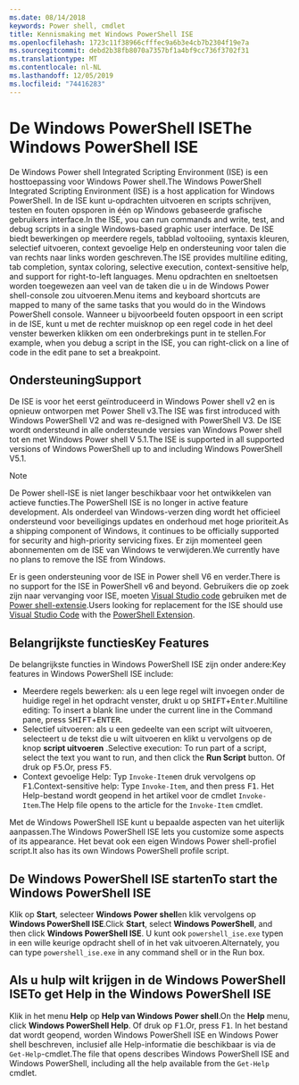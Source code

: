 ```yaml
---
ms.date: 08/14/2018
keywords: Power shell, cmdlet
title: Kennismaking met Windows PowerShell ISE
ms.openlocfilehash: 1723c11f38966cfffec9a6b3e4cb7b2304f19e7a
ms.sourcegitcommit: debd2b38fb8070a7357bf1a4bf9cc736f3702f31
ms.translationtype: MT
ms.contentlocale: nl-NL
ms.lasthandoff: 12/05/2019
ms.locfileid: "74416283"
---
```

# <a name="the-windows-powershell-ise"></a><span data-ttu-id="84ebe-103">De Windows PowerShell ISE</span><span class="sxs-lookup"><span data-stu-id="84ebe-103">The Windows PowerShell ISE</span></span>

<span data-ttu-id="84ebe-104">De Windows Power shell Integrated Scripting Environment (ISE) is een hosttoepassing voor Windows Power shell.</span><span class="sxs-lookup"><span data-stu-id="84ebe-104">The Windows PowerShell Integrated Scripting Environment (ISE) is a host application for Windows PowerShell.</span></span> <span data-ttu-id="84ebe-105">In de ISE kunt u-opdrachten uitvoeren en scripts schrijven, testen en fouten opsporen in één op Windows gebaseerde grafische gebruikers interface.</span><span class="sxs-lookup"><span data-stu-id="84ebe-105">In the ISE, you can run commands and write, test, and debug scripts in a single Windows-based graphic user interface.</span></span> <span data-ttu-id="84ebe-106">De ISE biedt bewerkingen op meerdere regels, tabblad voltooiing, syntaxis kleuren, selectief uitvoeren, context gevoelige Help en ondersteuning voor talen die van rechts naar links worden geschreven.</span><span class="sxs-lookup"><span data-stu-id="84ebe-106">The ISE provides multiline editing, tab completion, syntax coloring, selective execution, context-sensitive help, and support for right-to-left languages.</span></span> <span data-ttu-id="84ebe-107">Menu opdrachten en sneltoetsen worden toegewezen aan veel van de taken die u in de Windows Power shell-console zou uitvoeren.</span><span class="sxs-lookup"><span data-stu-id="84ebe-107">Menu items and keyboard shortcuts are mapped to many of the same tasks that you would do in the Windows PowerShell console.</span></span> <span data-ttu-id="84ebe-108">Wanneer u bijvoorbeeld fouten opspoort in een script in de ISE, kunt u met de rechter muisknop op een regel code in het deel venster bewerken klikken om een onderbrekings punt in te stellen.</span><span class="sxs-lookup"><span data-stu-id="84ebe-108">For example, when you debug a script in the ISE, you can right-click on a line of code in the edit pane to set a breakpoint.</span></span>

## <a name="support"></a><span data-ttu-id="84ebe-109">Ondersteuning</span><span class="sxs-lookup"><span data-stu-id="84ebe-109">Support</span></span>

<span data-ttu-id="84ebe-110">De ISE is voor het eerst geïntroduceerd in Windows Power shell v2 en is opnieuw ontworpen met Power Shell v3.</span><span class="sxs-lookup"><span data-stu-id="84ebe-110">The ISE was first introduced with Windows PowerShell V2 and was re-designed with PowerShell V3.</span></span> <span data-ttu-id="84ebe-111">De ISE wordt ondersteund in alle ondersteunde versies van Windows Power shell tot en met Windows Power shell V 5.1.</span><span class="sxs-lookup"><span data-stu-id="84ebe-111">The ISE is supported in all supported versions of Windows PowerShell up to and including Windows PowerShell V5.1.</span></span>

> [!NOTE]
> <span data-ttu-id="84ebe-112">De Power shell-ISE is niet langer beschikbaar voor het ontwikkelen van actieve functies.</span><span class="sxs-lookup"><span data-stu-id="84ebe-112">The PowerShell ISE is no longer in active feature development.</span></span> <span data-ttu-id="84ebe-113">Als onderdeel van Windows-verzen ding wordt het officieel ondersteund voor beveiligings updates en onderhoud met hoge prioriteit.</span><span class="sxs-lookup"><span data-stu-id="84ebe-113">As a shipping component of Windows, it continues to be officially supported for security and high-priority servicing fixes.</span></span>
> <span data-ttu-id="84ebe-114">Er zijn momenteel geen abonnementen om de ISE van Windows te verwijderen.</span><span class="sxs-lookup"><span data-stu-id="84ebe-114">We currently have no plans to remove the ISE from Windows.</span></span>
>
> <span data-ttu-id="84ebe-115">Er is geen ondersteuning voor de ISE in Power shell V6 en verder.</span><span class="sxs-lookup"><span data-stu-id="84ebe-115">There is no support for the ISE in PowerShell v6 and beyond.</span></span> <span data-ttu-id="84ebe-116">Gebruikers die op zoek zijn naar vervanging voor ISE, moeten [Visual Studio code](https://code.visualstudio.com/) gebruiken met de [Power shell-extensie](https://marketplace.visualstudio.com/items?itemName=ms-vscode.PowerShell).</span><span class="sxs-lookup"><span data-stu-id="84ebe-116">Users looking for replacement for the ISE should use [Visual Studio Code](https://code.visualstudio.com/) with the [PowerShell Extension](https://marketplace.visualstudio.com/items?itemName=ms-vscode.PowerShell).</span></span>

## <a name="key-features"></a><span data-ttu-id="84ebe-117">Belangrijkste functies</span><span class="sxs-lookup"><span data-stu-id="84ebe-117">Key Features</span></span>

<span data-ttu-id="84ebe-118">De belangrijkste functies in Windows PowerShell ISE zijn onder andere:</span><span class="sxs-lookup"><span data-stu-id="84ebe-118">Key features in Windows PowerShell ISE include:</span></span>

- <span data-ttu-id="84ebe-119">Meerdere regels bewerken: als u een lege regel wilt invoegen onder de huidige regel in het opdracht venster, drukt u op <kbd>SHIFT</kbd>+<kbd>Enter</kbd>.</span><span class="sxs-lookup"><span data-stu-id="84ebe-119">Multiline editing: To insert a blank line under the current line in the Command pane, press <kbd>SHIFT</kbd>+<kbd>ENTER</kbd>.</span></span>
- <span data-ttu-id="84ebe-120">Selectief uitvoeren: als u een gedeelte van een script wilt uitvoeren, selecteert u de tekst die u wilt uitvoeren en klikt u vervolgens op de knop **script uitvoeren** .</span><span class="sxs-lookup"><span data-stu-id="84ebe-120">Selective execution: To run part of a script, select the text you want to run, and then click the **Run Script** button.</span></span> <span data-ttu-id="84ebe-121">Of druk op <kbd>F5</kbd>.</span><span class="sxs-lookup"><span data-stu-id="84ebe-121">Or, press <kbd>F5</kbd>.</span></span>
- <span data-ttu-id="84ebe-122">Context gevoelige Help: Typ `Invoke-Item`en druk vervolgens op <kbd>F1</kbd>.</span><span class="sxs-lookup"><span data-stu-id="84ebe-122">Context-sensitive help: Type `Invoke-Item`, and then press <kbd>F1</kbd>.</span></span> <span data-ttu-id="84ebe-123">Het Help-bestand wordt geopend in het artikel voor de cmdlet `Invoke-Item`.</span><span class="sxs-lookup"><span data-stu-id="84ebe-123">The Help file opens to the article for the `Invoke-Item` cmdlet.</span></span>

<span data-ttu-id="84ebe-124">Met de Windows PowerShell ISE kunt u bepaalde aspecten van het uiterlijk aanpassen.</span><span class="sxs-lookup"><span data-stu-id="84ebe-124">The Windows PowerShell ISE lets you customize some aspects of its appearance.</span></span> <span data-ttu-id="84ebe-125">Het bevat ook een eigen Windows Power shell-profiel script.</span><span class="sxs-lookup"><span data-stu-id="84ebe-125">It also has its own Windows PowerShell profile script.</span></span>

## <a name="to-start-the-windows-powershell-ise"></a><span data-ttu-id="84ebe-126">De Windows PowerShell ISE starten</span><span class="sxs-lookup"><span data-stu-id="84ebe-126">To start the Windows PowerShell ISE</span></span>

<span data-ttu-id="84ebe-127">Klik op **Start**, selecteer **Windows Power shell**en klik vervolgens op **Windows PowerShell ISE**.</span><span class="sxs-lookup"><span data-stu-id="84ebe-127">Click **Start**, select **Windows PowerShell**, and then click **Windows PowerShell ISE**.</span></span>
<span data-ttu-id="84ebe-128">U kunt ook `powershell_ise.exe` typen in een wille keurige opdracht shell of in het vak uitvoeren.</span><span class="sxs-lookup"><span data-stu-id="84ebe-128">Alternately, you can type `powershell_ise.exe` in any command shell or in the Run box.</span></span>

## <a name="to-get-help-in-the-windows-powershell-ise"></a><span data-ttu-id="84ebe-129">Als u hulp wilt krijgen in de Windows PowerShell ISE</span><span class="sxs-lookup"><span data-stu-id="84ebe-129">To get Help in the Windows PowerShell ISE</span></span>

<span data-ttu-id="84ebe-130">Klik in het menu **Help** op **Help van Windows Power shell**.</span><span class="sxs-lookup"><span data-stu-id="84ebe-130">On the **Help** menu, click **Windows PowerShell Help**.</span></span> <span data-ttu-id="84ebe-131">Of druk op <kbd>F1</kbd>.</span><span class="sxs-lookup"><span data-stu-id="84ebe-131">Or, press <kbd>F1</kbd>.</span></span> <span data-ttu-id="84ebe-132">In het bestand dat wordt geopend, worden Windows PowerShell ISE en Windows Power shell beschreven, inclusief alle Help-informatie die beschikbaar is via de `Get-Help`-cmdlet.</span><span class="sxs-lookup"><span data-stu-id="84ebe-132">The file that opens describes Windows PowerShell ISE and Windows PowerShell, including all the help available from the `Get-Help` cmdlet.</span></span>
